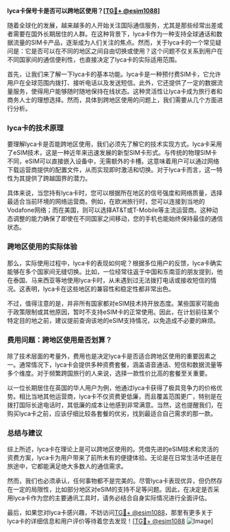**lyca卡保号卡是否可以跨地区使用？[[TG💪+ @esim1088](https://t.me/s/esim1088)]**

随着全球化的发展，越来越多的人开始关注国际通信服务，尤其是那些经常出差或者需要在国外长期居住的人群。在这种背景下，lyca卡作为一种支持全球通话和数据流量的SIM卡产品，逐渐成为人们关注的焦点。然而，关于lyca卡的一个常见疑问是：它是否可以在不同的地区之间自由切换或使用？这个问题不仅关系到用户在不同国家间的通信便利性，也直接决定了lyca卡的实际适用范围。

首先，让我们来了解一下lyca卡的基本功能。lyca卡是一种预付费SIM卡，它允许用户在全球范围内拨打、接听电话以及发送短信。此外，它还提供了一定的数据流量服务，使得用户能够随时随地保持在线状态。这种灵活性让lyca卡成为旅行者和商务人士的理想选择。然而，具体到跨地区使用的问题上，我们需要从几个方面进行分析。

### **lyca卡的技术原理**

要理解lyca卡是否能跨地区使用，我们必须先了解它的技术实现方式。lyca卡采用了eSIM技术，这是一种近年来迅速发展的新型SIM卡形式。与传统的物理SIM卡不同，eSIM可以直接嵌入设备中，无需额外的卡槽。这意味着用户可以通过网络下载运营商提供的配置文件，从而实现即时激活和切换。对于lyca卡而言，这一特性为其提供了跨越国界的潜力。

具体来说，当您持有lyca卡时，您可以根据所在地区的信号强度和网络质量，选择最适合当前环境的网络运营商。例如，在欧洲旅行时，您可以连接到当地的Vodafone网络；而在美国，则可以选择AT&T或T-Mobile等主流运营商。这种动态调整的能力确保了即使在不同国家之间移动，您的手机也能始终保持最佳的通信状态。

### **跨地区使用的实际体验**

那么，实际使用过程中，lyca卡的表现如何呢？根据多位用户的反馈，lyca卡确实能够在多个国家间无缝切换。比如，一位经常往返于中国和东南亚的朋友提到，他在泰国、马来西亚等地使用lyca卡时，从未遇到过无法拨打电话或接收短信的情况。这表明，lyca卡在这些地区的兼容性和稳定性都非常出色。

不过，值得注意的是，并非所有国家都对eSIM技术持开放态度。某些国家可能由于政策限制或其他原因，暂时不支持eSIM卡的正常使用。因此，在计划前往某个特定目的地之前，建议提前查询该地的eSIM支持情况，以免造成不必要的麻烦。

### **费用问题：跨地区使用是否划算？**

除了技术层面的考量外，费用也是决定lyca卡是否适合跨地区使用的重要因素之一。通常情况下，lyca卡会提供多种资费套餐，涵盖语音通话、短信和数据流量等多个维度。对于频繁跨国旅行的人来说，选择一款性价比高的套餐至关重要。

以一位长期居住在英国的华人用户为例，他通过lyca卡获得了极具竞争力的价格优势。相比当地其他运营商，lyca卡不仅资费更低廉，而且覆盖范围更广，特别是在拨打国际长途电话时，其低廉的成本让他感到非常满意。当然，这也提醒我们，在购买lyca卡之前，应该仔细比较各套餐的优劣，找到最适合自己需求的那一款。

### **总结与建议**

综上所述，lyca卡在理论上是可以跨地区使用的。凭借先进的eSIM技术和灵活的资费方案，lyca卡为用户带来了前所未有的便捷体验。无论是在日常生活中还是在旅途中，它都能满足绝大多数人的通信需求。

然而，我们也必须承认，任何事物都不是完美的。尽管lyca卡表现优异，但仍然存在一定的局限性，比如部分地区对eSIM的支持不足等问题。因此，在决定是否采用lyca卡作为您的主要通讯工具时，请务必结合自身实际情况进行全面评估。

最后，如果您对lyca卡感兴趣，不妨访问[TG💪+ @esim1088](https://t.me/s/esim1088)，那里有更多关于lyca卡的详细信息和用户评价等待着您去发现！[[TG💪+ @esim1088](https://t.me/s/esim1088) ![Image](https://i.postimg.cc/4NQfJmqS/Snipaste-2025-05-13-00-14-12.png)]